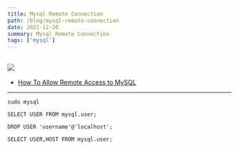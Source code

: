 ```yaml
---
title: Mysql Remote Connection
path: /blog/mysql-remote-connection
date: 2021-12-20
summary: Mysql Remote Connection
tags: ['mysql']
---
```


![](https://images.unsplash.com/photo-1497436072909-60f360e1d4b1?ixlib=rb-1.2.1&ixid=MnwxMjA3fDB8MHxwaG90by1wYWdlfHx8fGVufDB8fHx8&auto=format&fit=crop&w=2064&h=200)
---
- [How To Allow Remote Access to MySQL](https://www.digitalocean.com/community/tutorials/how-to-allow-remote-access-to-mysql)
---
```mysql
sudo mysql 
```
```mysql
SELECT USER FROM mysql.user;
```
```mysql 
DROP USER 'username'@'localhost';
```
```mysql 
SELECT USER,HOST FROM mysql.user;
```
